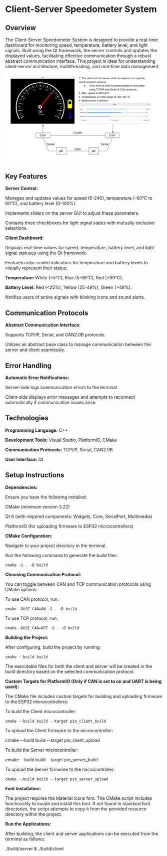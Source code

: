 # Client-Server Speedometer System

## Overview

The Client-Server Speedometer System is designed to provide a real-time dashboard for monitoring speed, temperature, battery level, and light signals. Built using the Qt framework, the server controls and updates the displayed values, facilitating effective communication through a robust abstract communication interface. This project is ideal for understanding client-server architecture, multithreading, and real-time data management.

![Client](/images/Speedometer2.png)

## Key Features

**Server Control:**

Manages and updates values for speed (0-240), temperature (-60°C to 60°C), and battery level (0-100%).

Implements sliders on the server GUI to adjust these parameters.

Contains three checkboxes for light signal states with mutually exclusive selections.

**Client Dashboard:**

Displays real-time values for speed, temperature, battery level, and light signal statuses using the Qt framework.

Features color-coded indicators for temperature and battery levels to visually represent their status:

**Temperature:** White (<5°C), Blue (5-39°C), Red (>39°C).

**Battery Level:** Red (<25%), Yellow (25-49%), Green (>49%).

Notifies users of active signals with blinking icons and sound alerts.

## Communication Protocols

**Abstract Communication Interface:**

Supports TCP/IP, Serial, and CAN2.0B protocols.

Utilizes an abstract base class to manage communication between the server and client seamlessly.

## Error Handling

**Automatic Error Notifications:**

Server-side logs communication errors to the terminal.

Client-side displays error messages and attempts to reconnect automatically if communication issues arise.

## Technologies

**Programming Language:** C++
  
**Development Tools:** Visual Studio, PlatformIO, CMake

**Communication Protocols:** TCP/IP, Serial, CAN2.0B

**User Interface:** Qt

## Setup Instructions

**Dependencies:**

Ensure you have the following installed:

CMake (minimum version 3.22)

Qt 6 (with required components: Widgets, Core, SerialPort, Multimedia)

PlatformIO (for uploading firmware to ESP32 microcontrollers)

**CMake Configuration:**

Navigate to your project directory in the terminal.

Run the following command to generate the build files:

    cmake -S . -B build

**Choosing Communication Protocol:**

You can toggle between CAN and TCP communication protocols using CMake options:

To use CAN protocol, run:

    cmake -DUSE_CAN=ON -S . -B build

To use TCP protocol, run:

    cmake -DUSE_CAN=OFF -S . -B build

**Building the Project:**

After configuring, build the project by running:

    cmake --build build

The executable files for both the client and server will be created in the build directory based on the selected communication protocol.

**Custom Targets for PlatformIO (Only if CAN is set to on and UART is being used):**

The CMake file includes custom targets for building and uploading firmware to the ESP32 microcontrollers:

To build the Client microcontroller:

    cmake --build build --target pio_client_build

To upload the Client firmware to the microcontroller:

 cmake --build build --target pio_client_upload

To build the Server microcontroller:

 cmake --build build --target pio_server_build

To upload the Server firmware to the microcontroller:

    cmake --build build --target pio_server_upload

**Font Installation:**

The project requires the Material Icons font. The CMake script includes functionality to locate and install this font. If not found in standard font directories, the script attempts to copy it from the provided resource directory within the project.

**Run the Applications:**

After building, the client and server applications can be executed from the terminal as follows:
  
 ./build/server & ./build/client
